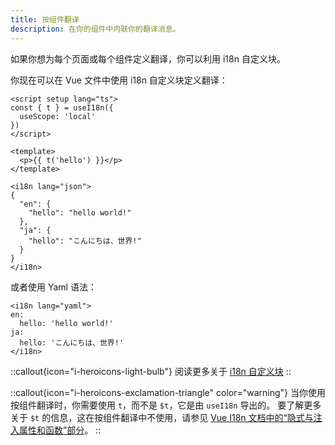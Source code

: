 ```yaml
---
title: 按组件翻译
description: 在你的组件中内联你的翻译消息。
---
```


如果你想为每个页面或每个组件定义翻译，你可以利用 i18n 自定义块。

你现在可以在 Vue 文件中使用 i18n 自定义块定义翻译：

```vue
<script setup lang="ts">
const { t } = useI18n({
  useScope: 'local'
})
</script>

<template>
  <p>{{ t('hello') }}</p>
</template>

<i18n lang="json">
{
  "en": {
    "hello": "hello world!"
  },
  "ja": {
    "hello": "こんにちは、世界!"
  }
}
</i18n>
```

或者使用 Yaml 语法：

```vue
<i18n lang="yaml">
en:
  hello: 'hello world!'
ja:
  hello: 'こんにちは、世界!'
</i18n>
```

::callout{icon="i-heroicons-light-bulb"}
阅读更多关于 [i18n 自定义块](https://vue-i18n.intlify.dev/guide/advanced/sfc.html)
::

::callout{icon="i-heroicons-exclamation-triangle" color="warning"}
当你使用按组件翻译时，你需要使用 `t`，而不是 `$t`，它是由 `useI18n` 导出的。
要了解更多关于 `$t` 的信息，这在按组件翻译中不使用，请参见 [Vue I18n 文档中的“隐式与注入属性和函数”部分](https://vue-i18n.intlify.dev/guide/advanced/composition.html#implicit-with-injected-properties-and-functions)。
::